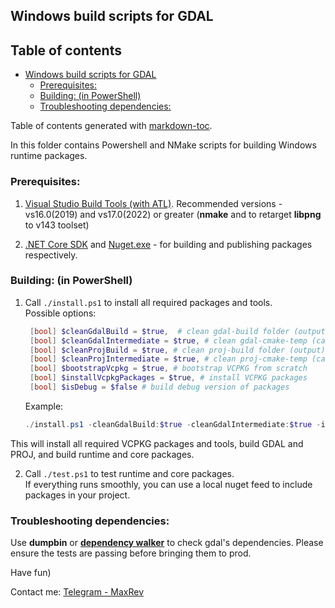 ## Windows build scripts for GDAL

## Table of contents

- [Windows build scripts for GDAL](#windows-build-scripts-for-gdal)
  * [Prerequisites:](#prerequisites)
  * [Building: (in PowerShell)](#building-in-powershell)
  * [Troubleshooting dependencies:](#troubleshooting-dependencies)

Table of contents generated with [markdown-toc](http://ecotrust-canada.github.io/markdown-toc/).

In this folder contains Powershell and NMake scripts for building Windows runtime packages.

### Prerequisites:

1. [Visual Studio Build Tools (with ATL)](https://visualstudio.microsoft.com/thank-you-downloading-visual-studio/?sku=BuildTools&rel=16). Recommended versions - vs16.0(2019) and vs17.0(2022) or greater (**nmake** and to retarget **libpng** to v143 toolset)

2. [.NET Core SDK](https://dotnet.microsoft.com/en-us/download/dotnet/7.0) and [Nuget.exe](https://docs.microsoft.com/en-us/nuget/install-nuget-client-tools) - for building and publishing packages respectively.

### Building: (in PowerShell)

1. Call `./install.ps1` to install all required packages and tools. <br/>
Possible options:
   ```powershell
    [bool] $cleanGdalBuild = $true,  # clean gdal-build folder (output) before build
    [bool] $cleanGdalIntermediate = $true, # clean gdal-cmake-temp (cache) folder
    [bool] $cleanProjBuild = $true, # clean proj-build folder (output) before build    
    [bool] $cleanProjIntermediate = $true, # clean proj-cmake-temp (cache) folder
    [bool] $bootstrapVcpkg = $true, # bootstrap VCPKG from scratch
    [bool] $installVcpkgPackages = $true, # install VCPKG packages
    [bool] $isDebug = $false # build debug version of packages
    ```
   Example: 
   ```powershell 
   ./install.ps1 -cleanGdalBuild:$true -cleanGdalIntermediate:$true -isDebug:$true
   ```
This will install all required VCPKG packages and tools, build GDAL and PROJ, and build runtime and core packages.

2. Call `./test.ps1` to test runtime and core packages. <br/> 
If everything runs smoothly, you can use a local nuget feed to include packages in your project.

### Troubleshooting dependencies:
Use **dumpbin** or [**dependency walker**](https://www.dependencywalker.com/) to check gdal's dependencies. Please ensure the tests are passing before bringing them to prod.

Have fun)

Contact me: [Telegram - MaxRev](http://t.me/maxrev)